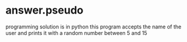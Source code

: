 # answer.pseudo
programming solution is in python
this program accepts the name of the user and prints it with a random number between 5 and 15
